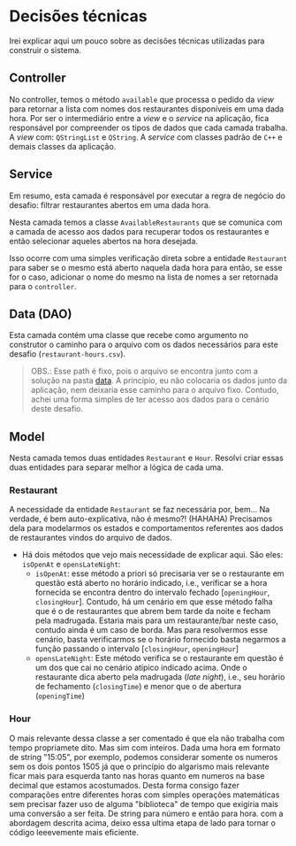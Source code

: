 # Decisões técnicas

Irei explicar aqui um pouco sobre as decisões técnicas utilizadas para construir o sistema.

## Controller

No controller, temos o método `available` que processa o pedido da _view_ para retornar a lista com nomes dos restaurantes disponíveis em uma dada hora. Por ser o intermediário entre a _view_ e o _service_ na aplicação, fica responsável por compreender os tipos de dados que cada camada trabalha. A _view_ com: `QStringList` e `QString`. A _service_ com classes padrão de `C++` e demais classes da aplicação.

## Service

Em resumo, esta camada é responsável por executar a regra de negócio do desafio: filtrar restaurantes abertos em uma dada hora.

Nesta camada temos a classe `AvailableRestaurants` que se comunica com a camada de acesso aos dados para recuperar todos os restaurantes e então selecionar aqueles abertos na hora desejada.

Isso ocorre com uma simples verificação direta sobre a entidade `Restaurant` para saber se o mesmo está aberto naquela dada hora para então, se esse for o caso, adicionar o nome do mesmo na lista de nomes a ser retornada para o `controller`.

## Data (DAO)

Esta camada contém uma classe que recebe como argumento no construtor o caminho para o arquivo com os dados necessários para este desafio (`restaurant-hours.csv`).

> OBS.: Esse path é fixo, pois o arquivo se encontra junto com a solução na pasta [data](https://github.com/patrickpiresdev/aditum-challenge/tree/master/data). A princípio, eu não colocaria os dados junto da aplicação, nem deixaria esse caminho para o arquivo fixo. Contudo, achei uma forma simples de ter acesso aos dados para o cenário deste desafio.

## Model

Nesta camada temos duas entidades `Restaurant` e `Hour`. Resolvi criar essas duas entidades para separar melhor a lógica de cada uma.

### Restaurant
A necessidade da entidade `Restaurant` se faz necessária por, bem... Na verdade, é bem auto-explicativa, não é mesmo?! (HAHAHA) Precisamos dela para modelarmos os estados e comportamentos referentes aos dados de restaurantes vindos do arquivo de dados.

- Há dois métodos que vejo mais necessidade de explicar aqui. São eles: `isOpenAt` e `opensLateNight`:
    - `isOpenAt`: esse método a priori só precisaria ver se o restaurante em questão está aberto no horário indicado, i.e., verificar se a hora fornecida se encontra dentro do intervalo fechado [`openingHour`, `closingHour`].
    Contudo, há um cenário em que esse método falha que é o de restaurantes que abrem bem tarde da noite e fecham pela madrugada. Estaria mais para um restaurante/bar neste caso, contudo ainda é um caso de borda. Mas para resolvermos esse cenário, basta verificarmos se o horário fornecido basta negarmos a função passando o intervalo [`closingHour`, `openingHour`]
    - `opensLateNight`: Este método verifica se o restaurante em questão é um dos que cai no cenário atípico indicado acima. Onde o restaurante dica aberto pela madrugada (_late night_), i.e., seu horário de fechamento (`closingTime`) e menor que o de abertura (`openingTime`)

### Hour

O mais relevante dessa classe a ser comentado é que ela não trabalha com tempo propriamete dito. Mas sim com inteiros. Dada uma hora em formato de string "15:05", por exemplo, podemos considerar somente os numeros sem os dois pontos 1505 já que o princípio do algarismo mais relevante ficar mais para esquerda tanto nas horas quanto em numeros na base decimal que estamos acostumados. Desta forma consigo fazer comparações entre diferentes horas com simples operações matemáticas sem precisar fazer uso de alguma "biblioteca" de tempo que exigiria mais uma conversão a ser feita. De string para número e então para hora. com a abordagem descrita acima, deixo essa ultima etapa de lado para tornar o código leeevemente mais eficiente. 
